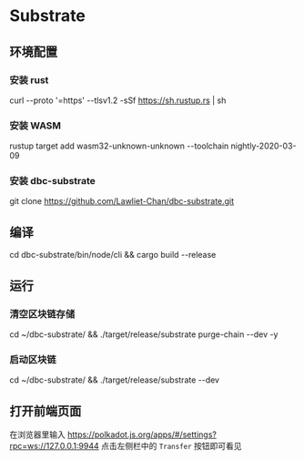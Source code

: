 # Substrate


## 环境配置
### 安装 rust
curl --proto '=https' --tlsv1.2 -sSf https://sh.rustup.rs | sh
### 安装 WASM
rustup target add wasm32-unknown-unknown --toolchain nightly-2020-03-09

### 安装 dbc-substrate
git clone https://github.com/Lawliet-Chan/dbc-substrate.git

## 编译
cd dbc-substrate/bin/node/cli && cargo build --release

## 运行
### 清空区块链存储
cd ~/dbc-substrate/ && ./target/release/substrate purge-chain --dev -y
### 启动区块链
cd ~/dbc-substrate/ && ./target/release/substrate --dev

## 打开前端页面
在浏览器里输入 https://polkadot.js.org/apps/#/settings?rpc=ws://127.0.0.1:9944
点击左侧栏中的 `Transfer` 按钮即可看见


